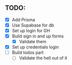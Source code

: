 ## TODO:

-  [x] Add Prisma
-  [x] Use Supabase for db
-  [x] Set up login for GH
-  [x] Build sign in and up forms
  -  [x] Validate them
-  [x] Set up credentials login
-  [ ] Build todos part
  -  [ ] Validate the hell out of it
